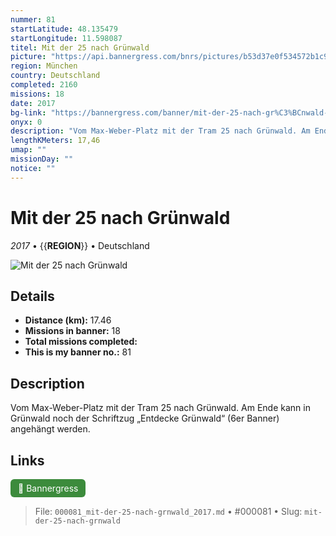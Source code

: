 ```yaml
---
nummer: 81
startLatitude: 48.135479
startLongitude: 11.598087
titel: Mit der 25 nach Grünwald
picture: "https://api.bannergress.com/bnrs/pictures/b53d37e0f534572b1c95f217c63c8344"
region: München
country: Deutschland
completed: 2160
missions: 18
date: 2017
bg-link: "https://bannergress.com/banner/mit-der-25-nach-gr%C3%BCnwald-1b1f"
onyx: 0
description: "Vom Max-Weber-Platz mit der Tram 25 nach Grünwald. Am Ende kann in Grünwald noch der Schriftzug „Entdecke Grünwald“ (6er Banner) angehängt werden."
lengthKMeters: 17,46
umap: ""
missionDay: ""
notice: ""
---
```

# Mit der 25 nach Grünwald

*2017* • {{__REGION__}} • Deutschland

![Mit der 25 nach Grünwald](https://api.bannergress.com/bnrs/pictures/b53d37e0f534572b1c95f217c63c8344)



## Details
- **Distance (km):** 17.46
- **Missions in banner:** 18
- **Total missions completed:** 
- **This is my banner no.:** 81



## Description
Vom Max-Weber-Platz mit der Tram 25 nach Grünwald. Am Ende kann in Grünwald noch der Schriftzug „Entdecke Grünwald“ (6er Banner) angehängt werden.



## Links
<a href="https://bannergress.com/banner/mit-der-25-nach-gr%C3%BCnwald-1b1f" target="_blank" style="display:inline-block;margin-right:8px;padding:6px 12px;background:#3c8b3c;color:#fff;text-decoration:none;border-radius:6px;">🔗 Bannergress</a>



> File: `000081_mit-der-25-nach-grnwald_2017.md` • #000081 • Slug: `mit-der-25-nach-grnwald`
